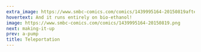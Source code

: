```yaml
---
extra_image: https://www.smbc-comics.com/comics/1439995164-20150819after.png
hovertext: And it runs entirely on bio-ethanol!
image: https://www.smbc-comics.com/comics/1439995164-20150819.png
next: making-it-up
prev: a-pump
title: Teleportation
---
```

